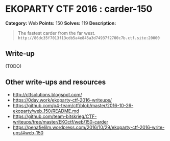 # EKOPARTY CTF 2016 : carder-150

**Category:** Web
**Points:** 150
**Solves:** 119
**Description:**

> The fastest carder from the far west.
> `http://86dc35f7013f13cdb5a4e845a3d74937f2700c7b.ctf.site:20000`


## Write-up

(TODO)

## Other write-ups and resources

* http://ctfsolutions.blogspot.com/
* https://0day.work/ekoparty-ctf-2016-writeups/
* https://github.com/p4-team/ctf/blob/master/2016-10-26-ekoparty/web_150/README.md
* https://github.com/team-bitskrieg/CTF-writeups/tree/master/EKOctf/web/150-carder
* https://penafieljlm.wordpress.com/2016/10/29/ekoparty-ctf-2016-write-ups/#web-150
